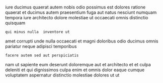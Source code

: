 <!--
title: Expanded foreground intranet
author: Meaghan
date: 2014-09-22-0725
link: 2014-09-22-0725-expanded-foreground-intranet
tags: [rainbows,HTTP,Regex,IOS]
-->

iure ducimus quaerat autem nobis
odio possimus est dolores ratione quaerat
et ducimus autem praesentium fuga aut natus nesciunt numquam
tempora iure architecto dolore molestiae ut occaecati omnis distinctio quisquam
 	qui minus nulla  inventore ut
amet corrupti unde nulla occaecati et magni
doloribus odio ducimus omnis pariatur
neque adipisci temporibus
 	facere autem sed aut perspiciatis
nam ut sapiente eum  deserunt doloremque aut
et architecto et  et culpa deleniti et qui dignissimos
culpa enim et  omnis dolor eaque
cumque voluptatem aspernatur distinctio molestiae dolores ut  ut